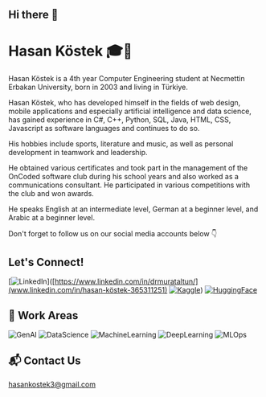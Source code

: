 ## Hi there 👋
# Hasan Köstek 🎓🤖

Hasan Köstek is a 4th year Computer Engineering student at Necmettin Erbakan University, born in 2003 and living in Türkiye.

Hasan Köstek, who has developed himself in the fields of web design, mobile applications and especially artificial intelligence and data science, has gained experience in C#, C++, Python, SQL, Java, HTML, CSS, Javascript as software languages ​​and continues to do so.

His hobbies include sports, literature and music, as well as personal development in teamwork and leadership.

He obtained various certificates and took part in the management of the OnCoded software club during his school years and also worked as a communications consultant. He participated in various competitions with the club and won awards.

He speaks English at an intermediate level, German at a beginner level, and Arabic at a beginner level.


Don't forget to follow us on our social media accounts below 👇

## Let's Connect!
[![LinkedIn](https://img.shields.io/badge/LinkedIn-blue?style=for-the-badge&logo=linkedin)]([https://www.linkedin.com/in/drmurataltun/](www.linkedin.com/in/hasan-köstek-365311251)
[![Kaggle](https://img.shields.io/badge/Kaggle-blue?style=for-the-badge&logo=kaggle)](https://www.kaggle.com/hasankstek))
[![HuggingFace](https://img.shields.io/badge/HuggingFace-blue?style=for-the-badge&logo=huggingface)](https://huggingface.co/hasannkostek)



## 🤖 Work Areas
![GenAI](https://img.shields.io/badge/GenAI-blue?style=for-the-badge)
![DataScience](https://img.shields.io/badge/DataScience-yellow?style=for-the-badge)
![MachineLearning](https://img.shields.io/badge/MachineLearning-orange?style=for-the-badge)
![DeepLearning](https://img.shields.io/badge/DeepLearning-red?style=for-the-badge)
![MLOps](https://img.shields.io/badge/MLOps-purple?style=for-the-badge)

## 📬 Contact Us
[hasankostek3@gmail.com](mailto:hasankostek3@gmail.com)
